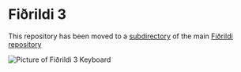 # Fiðrildi 3

This repository has been moved to a [subdirectory](https://github.com/jstevej/fidrildi/tree/main/v3) of the main [Fiðrildi repository](https://github.com/jstevej/fidrildi)

![Picture of Fiðrildi 3 Keyboard](images/fidrildi3-comet-1.png)

